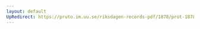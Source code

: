 ```yaml
---
layout: default
UpRedirect: https://pruto.im.uu.se/riksdagen-records-pdf/1878/prot-1878--ak--010/prot-1878--ak--010_008.pdf
---
```

